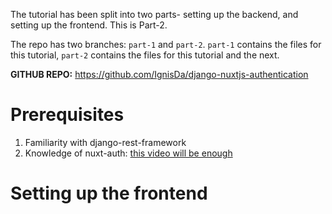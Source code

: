 The tutorial has been split into two parts- setting up the backend, and setting up the frontend. This is Part-2.

The repo has two branches: `part-1` and `part-2`. `part-1` contains the files for this tutorial, `part-2` contains
the files for this tutorial and the next.

**GITHUB REPO:** https://github.com/IgnisDa/django-nuxtjs-authentication

# Prerequisites
1) Familiarity with django-rest-framework
2) Knowledge of nuxt-auth: [this video will be enough](https://m.youtube.com/watch?v=zzUpO8tXoaw)

# Setting up the frontend
